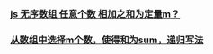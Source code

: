 ### [js 无序数组 任意个数 相加之和为定量m？](https://segmentfault.com/q/1010000004185340)
### [从数组中选择m个数，使得和为sum，递归写法](https://blog.csdn.net/chen895281773/article/details/8819143)
